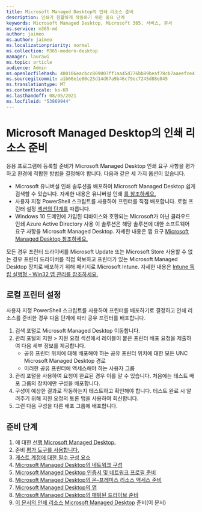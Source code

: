 ```yaml
---
title: Microsoft Managed Desktop의 인쇄 리소스 준비
description: 인쇄가 원활하게 작동하기 위한 중요 단계
keywords: Microsoft Managed Desktop, Microsoft 365, 서비스, 문서
ms.service: m365-md
author: jaimeo
ms.author: jaimeo
ms.localizationpriority: normal
ms.collection: M365-modern-desktop
manager: laurawi
ms.topic: article
audience: Admin
ms.openlocfilehash: 480106eacbcc809007ff1aa45d776bb89beaf78cb7aaeefce41df33dfc000af9
ms.sourcegitcommit: a1b66e1e80c25d14d67a9b46c79ec7245d88e045
ms.translationtype: MT
ms.contentlocale: ko-KR
ms.lasthandoff: 08/05/2021
ms.locfileid: "53869944"
---
```

# <a name="prepare-printing-resources-for-microsoft-managed-desktop"></a>Microsoft Managed Desktop의 인쇄 리소스 준비

응용 프로그램에 등록할 준비가 Microsoft Managed Desktop 인쇄 요구 사항을 평가하고 환경에 적합한 방법을 결정해야 합니다. 다음과 같은 세 가지 옵션이 있습니다.

- Microsoft 유니버설 인쇄 솔루션을 배포하여 Microsoft Managed Desktop 쉽게 검색할 수 있습니다. 자세한 내용은 유니버설 인쇄 [를 참조하세요.](/universal-print/fundamentals/universal-print-whatis)
- 사용자 지정 PowerShell 스크립트를 사용하여 프린터를 직접 배포합니다. 로컬 프린터 설정 [섹션의 단계를](#set-up-local-printers) 따릅니다.
- Windows 10 도메인에 가입된 디바이스와 호환되는 Microsoft가 아닌 클라우드 인쇄 Azure Active Directory 사용 이 솔루션은 해당 솔루션에 대한 소프트웨어 요구 사항을 Microsoft Managed Desktop. 자세한 내용은 앱 요구 [Microsoft Managed Desktop 참조하세요.](../service-description/mmd-app-requirements.md)
 
모든 경우 프린터 드라이버를 Microsoft Update 또는 Microsoft Store 사용할 수 없는 경우 프린터 드라이버를 직접 확보하고 프린터가 있는 Microsoft Managed Desktop 장치로 배포하기 위해 패키지로 Microsoft Intune. 자세한 내용은 [Intune 독립 실행형 - Win32 앱 관리를 참조하세요.](/mem/intune/apps/apps-win32-app-management)

## <a name="set-up-local-printers"></a>로컬 프린터 설정

사용자 지정 PowerShell 스크립트를 사용하여 프린터를 배포하기로 결정하고 인쇄 리소스를 준비한 경우 다음 단계에 따라 공유 프린터를 배포합니다.

1. 검색 포털로 Microsoft Managed Desktop 이동합니다.
2. 관리 포털의  지원 >  지원 요청 섹션에서 레이블이 붙은 프린터 배포 요청을 제출하여 다음 세부 정보를 제공합니다.
    - 공유 프린터 위치에 대해 배포해야 하는 공유 프린터 위치에 대한 모든 UNC Microsoft Managed Desktop 경로
    - 이러한 공유 프린터에 액세스해야 하는 사용자 그룹
3. 관리 포털을 사용하여 요청이 완료된 경우 이를 알 수 있습니다. 처음에는 테스트 배포 그룹의 장치에만 구성을 배포합니다.
4. 구성이 예상한 결과로 작동하는지 테스트하고 확인해야 합니다. 테스트 완료  시 알려주기 위해 지원 요청의 토론 탭을 사용하여 회신합니다.
5. 그런 다음 구성을 다른 배포 그룹에 배포합니다.

## <a name="steps-to-get-ready"></a>준비 단계

1. 에 대한 [선행 Microsoft Managed Desktop.](prerequisites.md)
2. 준비 [평가 도구를 사용합니다.](readiness-assessment-tool.md)
3. [게스트 계정에 대한 필수 구성 요소](guest-accounts.md)
4. [Microsoft Managed Desktop의 네트워크 구성](network.md)
5. [Microsoft Managed Desktop 인증서 및 네트워크 프로필 준비](certs-wifi-lan.md)
6. [Microsoft Managed Desktop의 온-프레미스 리소스 액세스 준비](authentication.md)
7. [Microsoft Managed Desktop의 앱](apps.md)
8. [Microsoft Managed Desktop의 매핑된 드라이브 준비](mapped-drives.md)
9. [이 문서의 인쇄 리소스 Microsoft Managed Desktop](printing.md) 준비(이 문서)
